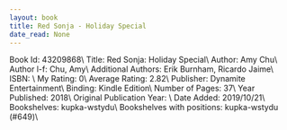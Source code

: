 ```yaml
---
layout: book
title: Red Sonja - Holiday Special
date_read: None
---
```


Book Id: 43209868\ 
Title: Red Sonja: Holiday Special\ 
Author: Amy Chu\ 
Author l-f: Chu, Amy\ 
Additional Authors: Erik Burnham, Ricardo Jaime\ 
ISBN: \ 
My Rating: 0\ 
Average Rating: 2.82\ 
Publisher: Dynamite Entertainment\ 
Binding: Kindle Edition\ 
Number of Pages: 37\ 
Year Published: 2018\ 
Original Publication Year: \ 
Date Added: 2019/10/21\ 
Bookshelves: kupka-wstydu\ 
Bookshelves with positions: kupka-wstydu (#649)\ 

